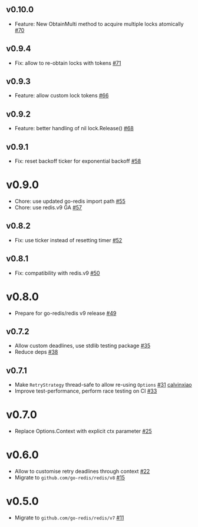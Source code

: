 ## v0.10.0

 - Feature: New ObtainMulti method to acquire multiple locks atomically [#70](https://github.com/signmem/redislock/pull/70)

## v0.9.4

- Fix: allow to re-obtain locks with tokens [#71](https://github.com/signmem/redislock/pull/71)

## v0.9.3

- Feature: allow custom lock tokens [#66](https://github.com/signmem/redislock/pull/66)

## v0.9.2

- Feature: better handling of nil lock.Release() [#68](https://github.com/signmem/redislock/pull/68)

## v0.9.1

- Fix: reset backoff ticker for exponential backoff [#58](https://github.com/signmem/redislock/pull/58)

# v0.9.0

- Chore: use updated go-redis import path [#55](https://github.com/signmem/redislock/pull/55)
- Chore: use redis.v9 GA [#57](https://github.com/signmem/redislock/pull/57)

## v0.8.2

- Fix: use ticker instead of resetting timer [#52](https://github.com/signmem/redislock/pull/52)

## v0.8.1

- Fix: compatibility with redis.v9 [#50](https://github.com/signmem/redislock/pull/50)

# v0.8.0

- Prepare for go-redis/redis v9 release [#49](https://github.com/signmem/redislock/pull/49)

## v0.7.2

- Allow custom deadlines, use stdlib testing package [#35](https://github.com/signmem/redislock/pull/35)
- Reduce deps [#38](https://github.com/signmem/redislock/pull/38)

## v0.7.1

- Make `RetryStrategy` thread-safe to allow re-using `Options` [#31](https://github.com/signmem/redislock/pull/31) [calvinxiao](https://github.com/calvinxiao)
- Improve test-performance, perform race testing on CI [#33](https://github.com/signmem/redislock/pull/33)

# v0.7.0

- Replace Options.Context with explicit ctx parameter [#25](https://github.com/signmem/redislock/pull/25)

# v0.6.0

- Allow to customise retry deadlines through context [#22](https://github.com/signmem/redislock/pull/22)
- Migrate to `github.com/go-redis/redis/v8` [#15](https://github.com/signmem/redislock/pull/15)

# v0.5.0

- Migrate to `github.com/go-redis/redis/v7` [#11](https://github.com/signmem/redislock/pull/11)
